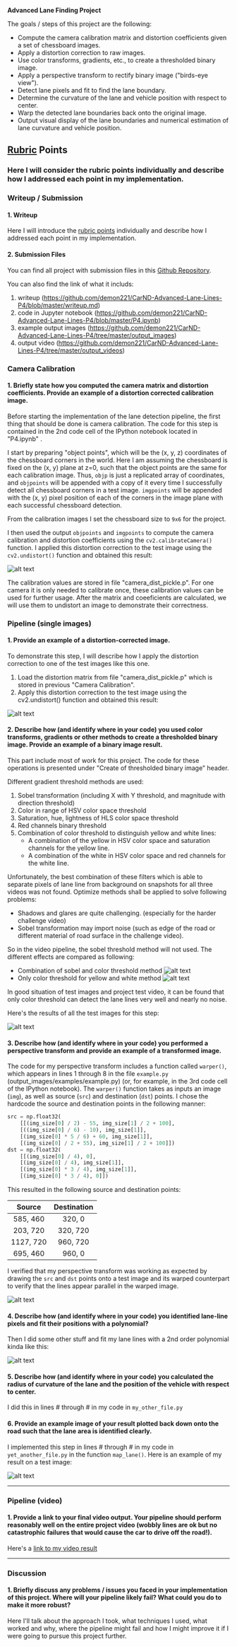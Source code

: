 **Advanced Lane Finding Project**

The goals / steps of this project are the following:

* Compute the camera calibration matrix and distortion coefficients given a set of chessboard images.
* Apply a distortion correction to raw images.
* Use color transforms, gradients, etc., to create a thresholded binary image.
* Apply a perspective transform to rectify binary image ("birds-eye view").
* Detect lane pixels and fit to find the lane boundary.
* Determine the curvature of the lane and vehicle position with respect to center.
* Warp the detected lane boundaries back onto the original image.
* Output visual display of the lane boundaries and numerical estimation of lane curvature and vehicle position.

[//]: # (Image References)

[image1]: ./results/undistort.png "Undistorted"
[image2]: ./results/undistort_test_image.png "Road Transformed"
[image3]: ./results/binary_combination1.jpg "Binary Example 1"
[image4]: ./results/binary_combination2.jpg "Binary Example 2"
[image5]: ./results/binary_combination3.jpg "Binary Example 3"
[imagex]: ./results/binary_combination2.jpg "Warp Example"
[image5]: ./examples/color_fit_lines.jpg "Fit Visual"
[image6]: ./examples/example_output.jpg "Output"
[video1]: ./project_video.mp4 "Video"

## [Rubric](https://review.udacity.com/#!/rubrics/571/view) Points

### Here I will consider the rubric points individually and describe how I addressed each point in my implementation.  
### Writeup / Submission

#### 1. Writeup

Here I will introduce the [rubric points](https://review.udacity.com/#!/rubrics/481/view) individually and describe how I addressed each point in my implementation.
#### 2. Submission Files
You can find all project with submission files in this [Github Repository](https://github.com/demon221/CarND-Advanced-Lane-Lines-P4.git).

You can also find the link of what it includs:

1. writeup (https://github.com/demon221/CarND-Advanced-Lane-Lines-P4/blob/master/writeup.md)
2. code in Jupyter notebook (https://github.com/demon221/CarND-Advanced-Lane-Lines-P4/blob/master/P4.ipynb)
3. example output images (https://github.com/demon221/CarND-Advanced-Lane-Lines-P4/tree/master/output_images)
4. output video (https://github.com/demon221/CarND-Advanced-Lane-Lines-P4/tree/master/output_videos)


### Camera Calibration

#### 1. Briefly state how you computed the camera matrix and distortion coefficients. Provide an example of a distortion corrected calibration image.

Before starting the implementation of the lane detection pipeline, the first thing that should be done is camera calibration.
The code for this step is contained in the 2nd code cell of the IPython notebook located in "P4.ipynb" .  

I start by preparing "object points", which will be the (x, y, z) coordinates of the chessboard corners in the world. Here I am assuming the chessboard is fixed on the (x, y) plane at z=0, such that the object points are the same for each calibration image.  Thus, `objp` is just a replicated array of coordinates, and `objpoints` will be appended with a copy of it every time I successfully detect all chessboard corners in a test image.  `imgpoints` will be appended with the (x, y) pixel position of each of the corners in the image plane with each successful chessboard detection.  

From the calibration images I set the chessboard size to `9x6` for the project.

I then used the output `objpoints` and `imgpoints` to compute the camera calibration and distortion coefficients using the `cv2.calibrateCamera()` function.  I applied this distortion correction to the test image using the `cv2.undistort()` function and obtained this result: 

![alt text][image1]

The calibration values are stored in file "camera_dist_pickle.p". For one camera it is only needed to calibrate once, these calibration values can be used for further usage. After the matrix and coeeficients are calculated, we will use them to undistort an image to demonstrate their correctness.

### Pipeline (single images)

#### 1. Provide an example of a distortion-corrected image.

To demonstrate this step, I will describe how I apply the distortion correction to one of the test images like this one.

1. Load the distortion matrix from file "camera_dist_pickle.p" which is stored in previous "Camera Calibration".
2. Apply this distortion correction to the test image using the cv2.undistort() function and obtained this result: 

![alt text][image2]

#### 2. Describe how (and identify where in your code) you used color transforms, gradients or other methods to create a thresholded binary image.  Provide an example of a binary image result.

This part include most of work for this project.
The code for these operations is presented under "Create of thresholded binary image" header. 

Different gradient threshold methods are used:
1. Sobel transformation (including X with Y threshold, and magnitude with direction threshold)
2. Color in range of HSV color space threshold
3. Saturation, hue, lightness of HLS color space threshold
4. Red channels binary threshold
5. Combination of color threshold to distinguish yellow and white lines:
    - A combination of the yellow in HSV color space and saturation channels for the yellow line.
    - A combination of the white in HSV color space and red channels for the white line.

Unfortunately, the best combination of these filters which is able to separate pixels of lane line from background on snapshots for all three videos was not found.
Optimize methods shall be applied to solve following problems:
- Shadows and glares are quite challenging. (especially for the harder challenge video)
- Sobel transformation may import noise (such as edge of the road or different material of road surface in the challenge video).

So in the video pipeline, the sobel threshold method will not used. 
The different effects are compared as following:

- Combination of sobel and color threshold method
![alt text][image3]
- Only color threshold for yellow and white method
![alt text][image4]

In good situation of test images and project test video, it can be found that only color threshold can detect the lane lines very well and nearly no noise.

Here's the results of all the test images for this step:

![alt text][image5]



#### 3. Describe how (and identify where in your code) you performed a perspective transform and provide an example of a transformed image.

The code for my perspective transform includes a function called `warper()`, which appears in lines 1 through 8 in the file `example.py` (output_images/examples/example.py) (or, for example, in the 3rd code cell of the IPython notebook).  The `warper()` function takes as inputs an image (`img`), as well as source (`src`) and destination (`dst`) points.  I chose the hardcode the source and destination points in the following manner:

```python
src = np.float32(
    [[(img_size[0] / 2) - 55, img_size[1] / 2 + 100],
    [((img_size[0] / 6) - 10), img_size[1]],
    [(img_size[0] * 5 / 6) + 60, img_size[1]],
    [(img_size[0] / 2 + 55), img_size[1] / 2 + 100]])
dst = np.float32(
    [[(img_size[0] / 4), 0],
    [(img_size[0] / 4), img_size[1]],
    [(img_size[0] * 3 / 4), img_size[1]],
    [(img_size[0] * 3 / 4), 0]])
```

This resulted in the following source and destination points:

| Source        | Destination   | 
|:-------------:|:-------------:| 
| 585, 460      | 320, 0        | 
| 203, 720      | 320, 720      |
| 1127, 720     | 960, 720      |
| 695, 460      | 960, 0        |

I verified that my perspective transform was working as expected by drawing the `src` and `dst` points onto a test image and its warped counterpart to verify that the lines appear parallel in the warped image.

![alt text][image4]

#### 4. Describe how (and identify where in your code) you identified lane-line pixels and fit their positions with a polynomial?

Then I did some other stuff and fit my lane lines with a 2nd order polynomial kinda like this:

![alt text][image5]

#### 5. Describe how (and identify where in your code) you calculated the radius of curvature of the lane and the position of the vehicle with respect to center.

I did this in lines # through # in my code in `my_other_file.py`

#### 6. Provide an example image of your result plotted back down onto the road such that the lane area is identified clearly.

I implemented this step in lines # through # in my code in `yet_another_file.py` in the function `map_lane()`.  Here is an example of my result on a test image:

![alt text][image6]

---

### Pipeline (video)

#### 1. Provide a link to your final video output.  Your pipeline should perform reasonably well on the entire project video (wobbly lines are ok but no catastrophic failures that would cause the car to drive off the road!).

Here's a [link to my video result](./project_video.mp4)

---

### Discussion

#### 1. Briefly discuss any problems / issues you faced in your implementation of this project.  Where will your pipeline likely fail?  What could you do to make it more robust?

Here I'll talk about the approach I took, what techniques I used, what worked and why, where the pipeline might fail and how I might improve it if I were going to pursue this project further.  
